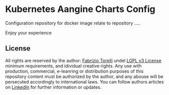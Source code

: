 # Kubernetes Aangine Charts Config

Configuration repository for docker image relate to repository .....



Enjoy your experience


## License

All rights are reserved by the author: [Fabrizio Torelli](mailto:hellgate75@gmail.com) undel [LGPL v3 License](/LICENSE) minimum requirements, and idividual creative rights. Any use with production, commercial, e-leanring or distribution purposes of this repository content must be authorized by the author, and any abouse will be persecuted accordingly to international laws. You can follow authors articles on [LinkedIn](https://www.linkedin.com/in/fabriziotorelli) for further information or updates.
